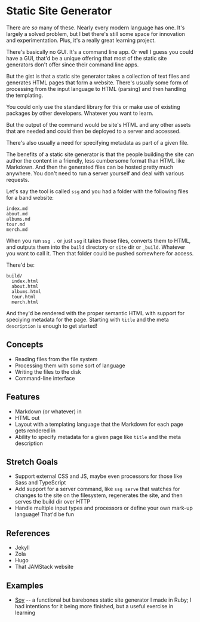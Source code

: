 # Static Site Generator

There are _so_ many of these. Nearly every modern language has one. It's largely a solved problem, but I bet there's still some space for innovation and experimentation. Plus, it's a really great learning project.

There's basically no GUI. It's a command line app. Or well I guess you could have a GUI, that'd be a unique offering that most of the static site generators don't offer since their command line apps. 

But the gist is that a static site generator takes a collection of text files and generates HTML pages that form a website. There's usually some form of processing from the input language to HTML (parsing) and then handling the templating.

You could only use the standard library for this or make use of existing packages by other developers. Whatever you want to learn.

But the output of the command would be site's HTML and any other assets that are needed and could then be deployed to a server and accessed.

There's also usually a need for specifying metadata as part of a given file.

The benefits of a static site generator is that the people building the site can author the content in a friendly, less cumbersome format than HTML like Markdown. And then the generated files can be hosted pretty much anywhere. You don't need to run a server yourself and deal with various requests. 

Let's say the tool is called `ssg` and you had a folder with the following files for a band website:

```
index.md
about.md
albums.md
tour.md
merch.md
```

When you run `ssg .` or just `ssg` it takes those files, converts them to HTML, and outputs them into the `build` directory or `site` dir or `_build`. Whatever you want to call it. Then that folder could be pushed somewhere for access.

There'd be:

```
build/
  index.html
  about.html
  albums.html
  tour.html
  merch.html
```

And they'd be rendered with the proper semantic HTML with support for speciying metadata for the page. Starting with `title` and the meta `description` is enough to get started!

## Concepts

- Reading files from the file system
- Processing them with some sort of language
- Writing the files to the disk
- Command-line interface

## Features

- Markdown (or whatever) in
- HTML out
- Layout with a templating language that the Markdown for each page gets rendered in
- Ability to specify metadata for a given page like `title` and the meta description

## Stretch Goals

- Support external CSS and JS, maybe even processors for those like Sass and TypeScript
- Add support for a server command, like `ssg serve` that watches for changes to the site on the filesystem, regenerates the site, and then serves the build dir over HTTP
- Handle multiple input types and processors or define your own mark-up language! That'd be fun

## References

- Jekyll
- Zola
- Hugo
- That JAMStack website

## Examples

- [Soy](https://github.com/brettchalupa/soy) -- a functional but barebones static site generator I made in Ruby; I had intentions for it being more finished, but a useful exercise in learning

